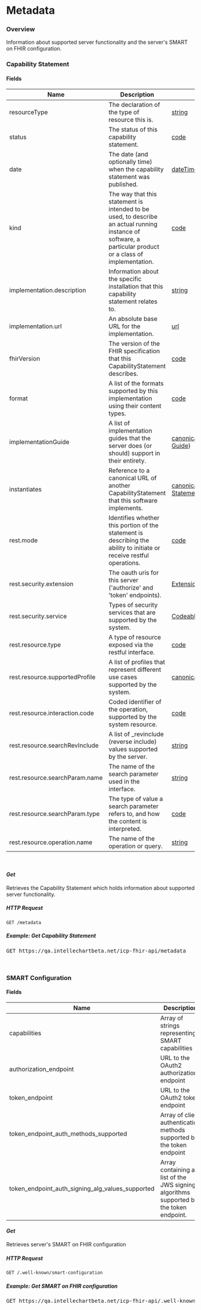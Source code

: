 # Metadata

### Overview

Information about supported server functionality and the server's SMART on FHIR configuration.

### Capability Statement

#### Fields

| Name                           | Description                                                                                                                                                | Type                                                                                                                                    |
| ------------------------------ | ---------------------------------------------------------------------------------------------------------------------------------------------------------- | --------------------------------------------------------------------------------------------------------------------------------------- |
| resourceType                   | The declaration of the type of resource this is.                                                                                                           | [string](https://www.hl7.org/fhir/r4/datatypes.html#string)                                                                                 |
| status                         | The status of this capability statement.                                                                                                                   | [code](https://www.hl7.org/fhir/r4/datatypes.html#code)                                                                                     |
| date                           | The date (and optionally time) when the capability statement was published.                                                                                | [dateTime](https://www.hl7.org/fhir/r4/datatypes.html#dateTime)                                                                             |
| kind                           | The way that this statement is intended to be used, to describe an actual running instance of software, a particular product or a class of implementation. | [code](https://www.hl7.org/fhir/r4/datatypes.html#code)                                                                                     |
| implementation.description     | Information about the specific installation that this capability statement relates to.                                                                     | [string](https://www.hl7.org/fhir/r4/datatypes.html#string)                                                                                 |
| implementation.url             | An absolute base URL for the implementation.                                                                                                               | [url](https://www.hl7.org/fhir/r4/datatypes.html#url)                                                                                       |
| fhirVersion                    | The version of the FHIR specification that this CapabilityStatement describes.                                                                             | [code](https://www.hl7.org/fhir/r4/datatypes.html#code)                                                                                     |
| format                         | A list of the formats supported by this implementation using their content types.                                                                          | [code](https://www.hl7.org/fhir/r4/datatypes.html#code)                                                                                     |
| implementationGuide            | A list of implementation guides that the server does (or should) support in their entirety.                                                                | [canonical](https://www.hl7.org/fhir/r4/datatypes.html#canonical)([Implementation Guide](https://www.hl7.org/fhirimplementationguide.html)) |
| instantiates                   | Reference to a canonical URL of another CapabilityStatement that this software implements.                                                                 | [canonical](https://www.hl7.org/fhir/r4/datatypes.html#canonical)([Capabiliy Statement](https://www.hl7.org/fhircapabilitystatement.html))  |
| rest.mode                      | Identifies whether this portion of the statement is describing the ability to initiate or receive restful operations.                                      | [code](https://www.hl7.org/fhir/r4/datatypes.html#code)                                                                                     |
| rest.security.extension        | The oauth uris for this server ('authorize' and 'token' endpoints).                                                                                        | [Extension](https://www.hl7.org/fhirextensibility.html#Extension)                                                                       |
| rest.security.service          | Types of security services that are supported by the system.                                                                                               | [CodeableConcept](https://www.hl7.org/fhir/r4/datatypes.html#CodeableConcept)                                                               |
| rest.resource.type             | A type of resource exposed via the restful interface.                                                                                                      | [code](https://www.hl7.org/fhir/r4/datatypes.html#code)                                                                                     |
| rest.resource.supportedProfile | A list of profiles that represent different use cases supported by the system.                                                                             | [canonical](https://www.hl7.org/fhir/r4/datatypes.html#canonical)([StructureDefinition](https://www.hl7.org/fhirstructuredefinition.html))  |
| rest.resource.interaction.code | Coded identifier of the operation, supported by the system resource.                                                                                       | [code](https://www.hl7.org/fhir/r4/datatypes.html#code)                                                                                     |
| rest.resource.searchRevInclude | A list of \_revinclude (reverse include) values supported by the server.                                                                                   | [string](https://www.hl7.org/fhir/r4/datatypes.html#string)                                                                                 |
| rest.resource.searchParam.name | The name of the search parameter used in the interface.                                                                                                    | [string](https://www.hl7.org/fhir/r4/datatypes.html#string)                                                                                 |
| rest.resource.searchParam.type | The type of value a search parameter refers to, and how the content is interpreted.                                                                        | [code](https://www.hl7.org/fhir/r4/datatypes.html#code)                                                                                     |
| rest.resource.operation.name   | The name of the operation or query.                                                                                                                        | [string](https://www.hl7.org/fhir/r4/datatypes.html#string)                                                                                 |

&nbsp;

#### _Get_

Retrieves the Capability Statement which holds information about supported server functionality.

##### HTTP Request

`GET /metadata`

##### Example: Get Capability Statement

<pre class="center-column">
GET https://qa.intellechartbeta.net/icp-fhir-api/metadata
</pre>

&nbsp;

### SMART Configuration

#### Fields

| Name                                             | Description                                                                            | Type                                                    |
| ------------------------------------------------ | -------------------------------------------------------------------------------------- | ------------------------------------------------------- |
| capabilities                                     | Array of strings representing SMART capabilities                                       | [string](https://www.hl7.org/fhir/r4/datatypes.html#string) |
| authorization_endpoint                           | URL to the OAuth2 authorization endpoint                                               | [url](https://www.hl7.org/fhir/r4/datatypes.html#url)       |
| token_endpoint                                   | URL to the OAuth2 token endpoint                                                       | [url](https://www.hl7.org/fhir/r4/datatypes.html#url)       |
| token_endpoint_auth_methods_supported            | Array of client authentication methods supported by the token endpoint                 | [string](https://www.hl7.org/fhir/r4/datatypes.html#string) |
| token_endpoint_auth_signing_alg_values_supported | Array containing a list of the JWS signing algorithms supported by the token endpoint. | [string](https://www.hl7.org/fhir/r4/datatypes.html#string) |

#### _Get_

Retrieves server's SMART on FHIR configuration

##### HTTP Request

`GET /.well-known/smart-configuration`

##### Example: Get SMART on FHIR configuration

<pre class="center-column">
GET https://qa.intellechartbeta.net/icp-fhir-api/.well-known/smart-configuration
</pre>

&nbsp;

